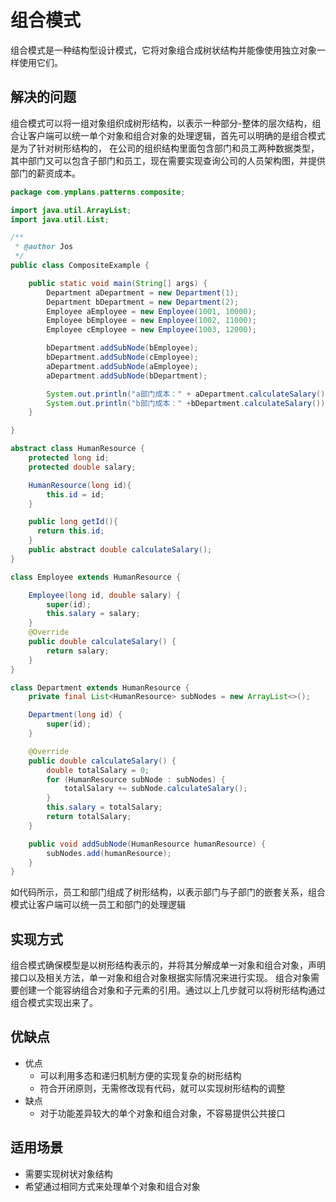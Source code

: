 # 组合模式
组合模式是一种结构型设计模式，它将对象组合成树状结构并能像使用独立对象一样使用它们。

## 解决的问题
组合模式可以将一组对象组织成树形结构，以表示一种部分-整体的层次结构，组合让客户端可以统一单个对象和组合对象的处理逻辑，首先可以明确的是组合模式是为了针对树形结构的，
在公司的组织结构里面包含部门和员工两种数据类型，其中部门又可以包含子部门和员工，现在需要实现查询公司的人员架构图，并提供部门的薪资成本。
```Java
package com.ymplans.patterns.composite;

import java.util.ArrayList;
import java.util.List;

/**
 * @author Jos
 */
public class CompositeExample {

    public static void main(String[] args) {
        Department aDepartment = new Department(1);
        Department bDepartment = new Department(2);
        Employee aEmployee = new Employee(1001, 10000);
        Employee bEmployee = new Employee(1002, 11000);
        Employee cEmployee = new Employee(1003, 12000);

        bDepartment.addSubNode(bEmployee);
        bDepartment.addSubNode(cEmployee);
        aDepartment.addSubNode(aEmployee);
        aDepartment.addSubNode(bDepartment);

        System.out.println("a部门成本：" + aDepartment.calculateSalary());
        System.out.println("b部门成本：" +bDepartment.calculateSalary());
    }

}

abstract class HumanResource {
    protected long id;
    protected double salary;

    HumanResource(long id){
        this.id = id;
    }

    public long getId(){
      return this.id;
    }
    public abstract double calculateSalary();
}

class Employee extends HumanResource {

    Employee(long id, double salary) {
        super(id);
        this.salary = salary;
    }
    @Override
    public double calculateSalary() {
        return salary;
    }
}

class Department extends HumanResource {
    private final List<HumanResource> subNodes = new ArrayList<>();

    Department(long id) {
        super(id);
    }

    @Override
    public double calculateSalary() {
        double totalSalary = 0;
        for (HumanResource subNode : subNodes) {
            totalSalary += subNode.calculateSalary();
        }
        this.salary = totalSalary;
        return totalSalary;
    }

    public void addSubNode(HumanResource humanResource) {
        subNodes.add(humanResource);
    }
}
```
如代码所示，员工和部门组成了树形结构，以表示部门与子部门的嵌套关系，组合模式让客户端可以统一员工和部门的处理逻辑
## 实现方式
组合模式确保模型是以树形结构表示的，并将其分解成单一对象和组合对象，声明接口以及相关方法，单一对象和组合对象根据实际情况来进行实现。
组合对象需要创建一个能容纳组合对象和子元素的引用。通过以上几步就可以将树形结构通过组合模式实现出来了。

## 优缺点
- 优点
  - 可以利用多态和递归机制方便的实现复杂的树形结构
  - 符合开闭原则，无需修改现有代码，就可以实现树形结构的调整 
- 缺点
  - 对于功能差异较大的单个对象和组合对象，不容易提供公共接口
## 适用场景
- 需要实现树状对象结构
- 希望通过相同方式来处理单个对象和组合对象
